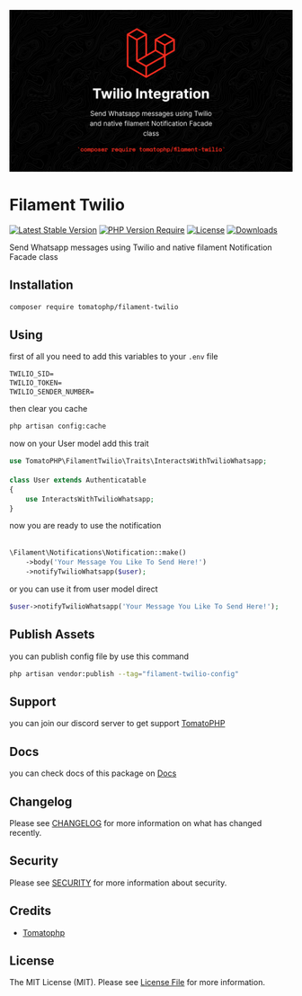 ![Screenshot](https://raw.githubusercontent.com/tomatophp/filament-twilio/master/arts/3x1io-tomato-twilio.jpg)

# Filament Twilio

[![Latest Stable Version](https://poser.pugx.org/tomatophp/filament-twilio/version.svg)](https://packagist.org/packages/tomatophp/filament-twilio)
[![PHP Version Require](http://poser.pugx.org/tomatophp/filament-twilio/require/php)](https://packagist.org/packages/tomatophp/filament-twilio)
[![License](https://poser.pugx.org/tomatophp/filament-twilio/license.svg)](https://packagist.org/packages/tomatophp/filament-twilio)
[![Downloads](https://poser.pugx.org/tomatophp/filament-twilio/d/total.svg)](https://packagist.org/packages/tomatophp/filament-twilio)

Send Whatsapp messages using Twilio and native filament Notification Facade class

## Installation

```bash
composer require tomatophp/filament-twilio
```

## Using

first of all you need to add this variables to your `.env` file

```dotenv
TWILIO_SID=
TWILIO_TOKEN=
TWILIO_SENDER_NUMBER=
```

then clear you cache

```bash
php artisan config:cache
```

now on your User model add this trait

```php
use TomatoPHP\FilamentTwilio\Traits\InteractsWithTwilioWhatsapp;

class User extends Authenticatable
{
    use InteractsWithTwilioWhatsapp;
}
```

now you are ready to use the notification

```php

\Filament\Notifications\Notification::make()
    ->body('Your Message You Like To Send Here!')
    ->notifyTwilioWhatsapp($user);
```

or you can use it from user model direct

```php
$user->notifyTwilioWhatsapp('Your Message You Like To Send Here!');
```

## Publish Assets

you can publish config file by use this command

```bash
php artisan vendor:publish --tag="filament-twilio-config"
```

## Support

you can join our discord server to get support [TomatoPHP](https://discord.gg/Xqmt35Uh)

## Docs

you can check docs of this package on [Docs](https://docs.tomatophp.com/plugins/laravel-package-generator)

## Changelog

Please see [CHANGELOG](CHANGELOG.md) for more information on what has changed recently.

## Security

Please see [SECURITY](SECURITY.md) for more information about security.

## Credits

- [Tomatophp](mailto:info@3x1.io)

## License

The MIT License (MIT). Please see [License File](LICENSE.md) for more information.
